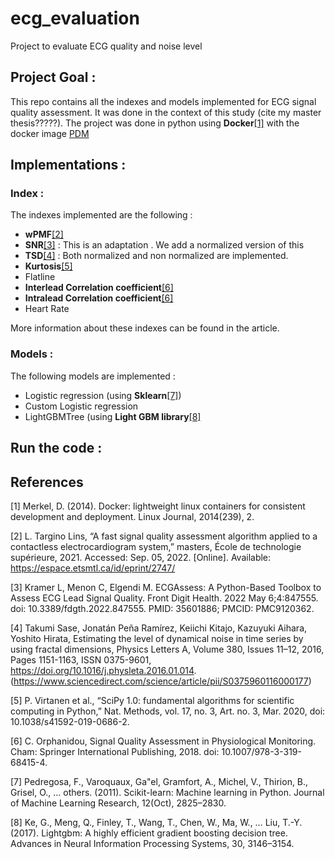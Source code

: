 # ecg_evaluation
Project to evaluate ECG quality and noise level

## Project Goal :

This repo contains all the indexes and models implemented for ECG signal quality assessment. It was done in the context of this study (cite my master thesis?????).
The project was done in python using **Docker**[[1]](#1) with the docker image [PDM](https://hub.docker.com/r/frostming/pdm)

## Implementations :

### Index :

The indexes implemented are the following :
- **wPMF**[[2]](#2)
- **SNR**[[3]](#3) : This is an adaptation . We add a normalized version of this
- **TSD**[[4]](#4) : Both normalized and non normalized are implemented.
- **Kurtosis**[[5]](#5)
- Flatline
- **Interlead Correlation coefficient**[[6]](#6)
- **Intralead Correlation coefficient**[[6]](#6)
- Heart Rate

More information about these indexes can be found in the article.

### Models :

The following models are implemented :
- Logistic regression (using **Sklearn**[[7]](#7))
- Custom Logistic regression
- LightGBMTree (using **Light GBM library**[[8]](#8)

## Run the code :



## References

<a id="1">[1]</a>
Merkel, D. (2014). Docker: lightweight linux containers for consistent development and deployment. Linux Journal, 2014(239), 2.

<a id="2">[2]</a>
L. Targino Lins, “A fast signal quality assessment algorithm applied to a contactless electrocardiogram system,” masters, École de technologie supérieure, 2021. Accessed: Sep. 05, 2022. [Online]. Available: https://espace.etsmtl.ca/id/eprint/2747/


<a id="3">[3]</a>
Kramer L, Menon C, Elgendi M. ECGAssess: A Python-Based Toolbox to Assess ECG Lead Signal Quality. Front Digit Health. 2022 May 6;4:847555. doi: 10.3389/fdgth.2022.847555. PMID: 35601886; PMCID: PMC9120362.

<a id="4">[4]</a>
Takumi Sase, Jonatán Peña Ramírez, Keiichi Kitajo, Kazuyuki Aihara, Yoshito Hirata,
Estimating the level of dynamical noise in time series by using fractal dimensions,
Physics Letters A,
Volume 380, Issues 11–12,
2016,
Pages 1151-1163,
ISSN 0375-9601,
https://doi.org/10.1016/j.physleta.2016.01.014.
(https://www.sciencedirect.com/science/article/pii/S0375960116000177)

<a id="5">[5]</a>
P. Virtanen et al., “SciPy 1.0: fundamental algorithms for scientific computing in Python,”
Nat. Methods, vol. 17, no. 3, Art. no. 3, Mar. 2020, doi: 10.1038/s41592-019-0686-2.


<a id="6">[6]</a>
C. Orphanidou, Signal Quality Assessment in Physiological Monitoring. Cham: Springer
International Publishing, 2018. doi: 10.1007/978-3-319-68415-4.

<a id="7">[7]</a>
Pedregosa, F., Varoquaux, Ga"el, Gramfort, A., Michel, V., Thirion, B., Grisel, O., … others. (2011). Scikit-learn: Machine learning in Python. Journal of Machine Learning Research, 12(Oct), 2825–2830.

<a id="8">[8]</a>
Ke, G., Meng, Q., Finley, T., Wang, T., Chen, W., Ma, W., … Liu, T.-Y. (2017). Lightgbm: A highly efficient gradient boosting decision tree. Advances in Neural Information Processing Systems, 30, 3146–3154.

